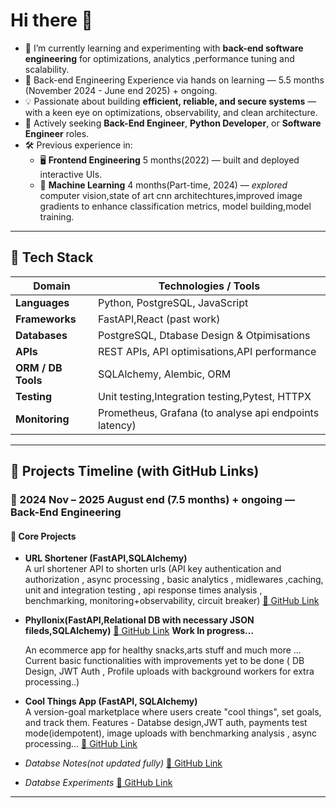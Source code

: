 # Hi there 👋 

- 🔭 I’m currently learning and experimenting with **back-end software engineering** for optimizations, analytics ,performance tuning and scalability.
- 🌱 Back-end Engineering Experience via hands on learning — 5.5 months (November 2024 - June end 2025) + ongoing.
- 💡 Passionate about building **efficient, reliable, and secure systems** — with a keen eye on optimizations, observability, and clean architecture.
- 💼 Actively seeking **Back-End Engineer**, **Python Developer**, or **Software Engineer** roles.
- 🛠️ Previous experience in:
  - 🖥️ **Frontend Engineering** 5 months(2022) — built and deployed interactive UIs.
  - 🤖 **Machine Learning** 4 months(Part-time, 2024) — *explored* computer vision,state of art cnn architechtures,improved image gradients to enhance classification metrics, model building,model training.

---

## 🧰 Tech Stack

| Domain           | Technologies / Tools                                             |
|------------------|------------------------------------------------------------------|
| **Languages**     | Python, PostgreSQL, JavaScript                                          |
| **Frameworks**    | FastAPI,React (past work)       |
| **Databases**     | PostgreSQL, Dtabase Design & Otpimisations                           |
| **APIs**          | REST APIs, API optimisations,API performance                    |
| **ORM / DB Tools**| SQLAlchemy, Alembic, ORM                    |
| **Testing**       | Unit testing,Integration testing,Pytest, HTTPX                                                    |
| **Monitoring**    | Prometheus, Grafana (to analyse api endpoints latency)                                 |

---

## 📁 Projects Timeline (with GitHub Links)

### 🔹 2024 Nov – 2025 August end (7.5 months) + ongoing — Back-End Engineering

####  🌱 Core Projects


- **URL Shortener (FastAPI,SQLAlchemy)**  
  A url shortener API to shorten urls (API key authentication and authorization , async processing , basic analytics , midlewares ,caching, unit and integration testing , api response times analysis , benchmarking, 
  monitoring+observability, circuit breaker)
  [🔗 GitHub Link](https://github.com/nyyshaaa/url-shortener)

- **Phyllonix(FastAPI,Relational DB with necessary JSON fileds,SQLAlchemy)**
  [🔗 GitHub Link](https://github.com/nyyshaaa/phyllonix)
  **Work In progress...**
  
   An ecommerce app for healthy snacks,arts stuff and much more ...
   Current basic functionalities with improvements yet to be done ( DB Design, JWT Auth , Profile uploads with background workers for extra processing..)



- **Cool Things App (FastAPI, SQLAlchemy)**  
  A version-goal marketplace where users create "cool things", set goals, and track them. Features - Databse design,JWT auth, payments test mode(idempotent), image uploads with benchmarking analysis , async processing...
  [🔗 GitHub Link](https://github.com/nyyshaaa/backend-app-complete)

- *Databse Notes(not updated fully)*
  [🔗 GitHub Link](https://github.com/nyyshaaa/databases-notes)
- *Databse Experiments*
  [🔗 GitHub Link](https://github.com/nyyshaaa/backend-learn-optimize)

---





